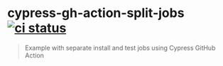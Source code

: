 # cypress-gh-action-split-jobs [![ci status][ci image]][ci url]
> Example with separate install and test jobs using Cypress GitHub Action

[ci image]: https://github.com/bahmutov/cypress-gh-action-split-jobs/workflows/main/badge.svg?branch=main
[ci url]: https://github.com/bahmutov/cypress-gh-action-split-jobs/actions
